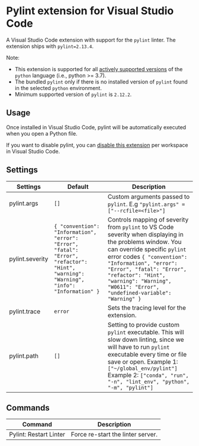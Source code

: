 # Pylint extension for Visual Studio Code

A Visual Studio Code extension with support for the `pylint` linter. The extension ships with `pylint=2.13.4`.

Note:

-   This extension is supported for all [actively supported versions](https://devguide.python.org/#status-of-python-branches) of the `python` language (i.e., python >= 3.7).
-   The bundled `pylint` only if there is no installed version of `pylint` found in the selected `python` environment.
-   Minimum supported version of `pylint` is `2.12.2`.

## Usage

Once installed in Visual Studio Code, pylint will be automatically executed when you open a Python file.

If you want to disable pylint, you can [disable this extension](https://code.visualstudio.com/docs/editor/extension-marketplace#_disable-an-extension) per workspace in Visual Studio Code.

## Settings

| Settings        | Default                                                                                                                                | Description                                                                                                                                                                                                                                                                                                              |
| --------------- | -------------------------------------------------------------------------------------------------------------------------------------- | ------------------------------------------------------------------------------------------------------------------------------------------------------------------------------------------------------------------------------------------------------------------------------------------------------------------------ |
| pylint.args     | `[]`                                                                                                                                   | Custom arguments passed to `pylint`. E.g `"pylint.args" = ["--rcfile=<file>"]`                                                                                                                                                                                                                                           |
| pylint.severity | `{ "convention": "Information", "error": "Error", "fatal": "Error", "refactor": "Hint", "warning": "Warning", "info": "Information" }` | Controls mapping of severity from `pylint` to VS Code severity when displaying in the problems window. You can override specific `pylint` error codes `{ "convention": "Information", "error": "Error", "fatal": "Error", "refactor": "Hint", "warning": "Warning", "W0611": "Error", "undefined-variable": "Warning" }` |
| pylint.trace    | `error`                                                                                                                                | Sets the tracing level for the extension.                                                                                                                                                                                                                                                                                |
| pylint.path     | `[]`                                                                                                                                   | Setting to provide custom `pylint` executable. This will slow down linting, since we will have to run `pylint` executable every time or file save or open. Example 1: `["~/global_env/pylint"]` Example 2: `["conda", "run", "-n", "lint_env", "python", "-m", "pylint"]`                                                |

## Commands

| Command                | Description                       |
| ---------------------- | --------------------------------- |
| Pylint: Restart Linter | Force re-start the linter server. |
